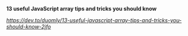 **13 useful JavaScript array tips and tricks you should know**

*https://dev.to/duomly/13-useful-javascript-array-tips-and-tricks-you-should-know-2jfo*

